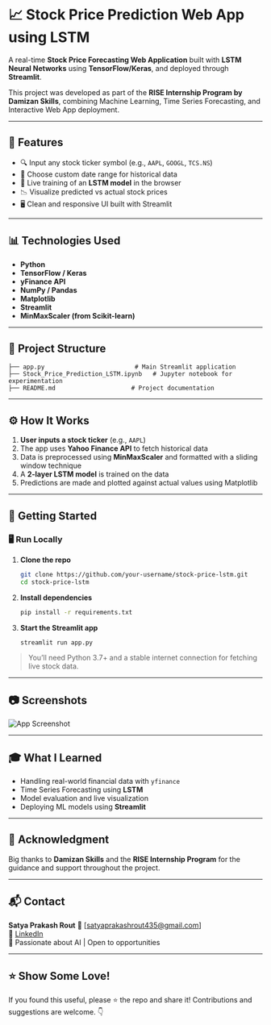 
# 📈 Stock Price Prediction Web App using LSTM

A real-time **Stock Price Forecasting Web Application** built with **LSTM Neural Networks** using **TensorFlow/Keras**, and deployed through **Streamlit**.

This project was developed as part of the **RISE Internship Program by Damizan Skills**, combining Machine Learning, Time Series Forecasting, and Interactive Web App deployment.

---

## 🚀 Features

- 🔍 Input any stock ticker symbol (e.g., `AAPL`, `GOOGL`, `TCS.NS`)
- 📅 Choose custom date range for historical data
- 🧠 Live training of an **LSTM model** in the browser
- 📉 Visualize predicted vs actual stock prices
- 🖥️ Clean and responsive UI built with Streamlit

---

## 📊 Technologies Used

- **Python**  
- **TensorFlow / Keras**  
- **yFinance API**  
- **NumPy / Pandas**  
- **Matplotlib**  
- **Streamlit**  
- **MinMaxScaler (from Scikit-learn)**

---

## 📁 Project Structure

```
├── app.py                         # Main Streamlit application
├── Stock_Price_Prediction_LSTM.ipynb   # Jupyter notebook for experimentation
├── README.md                     # Project documentation
```

---

## ⚙️ How It Works

1. **User inputs a stock ticker** (e.g., `AAPL`)
2. The app uses **Yahoo Finance API** to fetch historical data
3. Data is preprocessed using **MinMaxScaler** and formatted with a sliding window technique
4. A **2-layer LSTM model** is trained on the data
5. Predictions are made and plotted against actual values using Matplotlib

---

## 🚀 Getting Started

### 🖥️ Run Locally

1. **Clone the repo**
   ```bash
   git clone https://github.com/your-username/stock-price-lstm.git
   cd stock-price-lstm
   ```

2. **Install dependencies**
   ```bash
   pip install -r requirements.txt
   ```

3. **Start the Streamlit app**
   ```bash
   streamlit run app.py
   ```

> You’ll need Python 3.7+ and a stable internet connection for fetching live stock data.

---

## 📷 Screenshots

![App Screenshot](https://your-image-link-if-hosted.com)

---

## 🎓 What I Learned

- Handling real-world financial data with `yfinance`
- Time Series Forecasting using **LSTM**
- Model evaluation and live visualization
- Deploying ML models using **Streamlit**

---

## 🙏 Acknowledgment

Big thanks to **Damizan Skills** and the **RISE Internship Program** for the guidance and support throughout the project.

---

## 📬 Contact

**Satya Prakash Rout**
📧 [satyaprakashrout435@gmail.com]  
🔗 [LinkedIn](https://www.linkedin.com/in/satya-prakash-rout-923393289/)  
🐍 Passionate about AI | Open to opportunities

---

## ⭐ Show Some Love!

If you found this useful, please ⭐ the repo and share it! Contributions and suggestions are welcome. 👇
